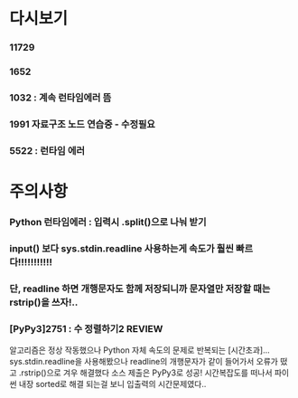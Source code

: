 # 다시보기
### 11729
### 1652
### 1032 : 계속 런타임에러 뜸
### 1991 자료구조 노드 연습중 - 수정필요
### 5522 : 런타임 에러

# 주의사항
### Python 런타임에러 : 입력시 .split()으로 나눠 받기
### input() 보다 sys.stdin.readline 사용하는게 속도가 훨씬 빠르다!!!!!!!!!!!
### 단, readline 하면 개행문자도 함께 저장되니까 문자열만 저장할 때는 rstrip()을 쓰자!..

### [PyPy3]2751 : 수 정렬하기2 REVIEW
알고리즘은 정상 작동했으나 Python 자체 속도의 문제로 반복되는 [시간초과]...
sys.stdin.readline을 사용해봤으나 readline의 개행문자가 같이 들어가서 오류가 떴고
.rstrip()으로 겨우 해결했다
소스 제출은 PyPy3로 성공!
시간복잡도를 떠나서 파이썬 내장 sorted로 해결 되는걸 보니 입출력의 시간문제였다..